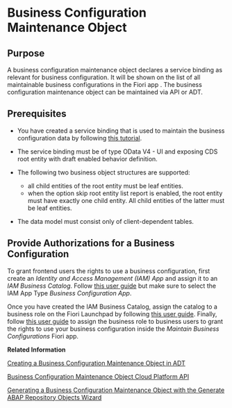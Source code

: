 <!-- loio61159c4dc45b45619b46b4620615c357 -->

# Business Configuration Maintenance Object



<a name="loio61159c4dc45b45619b46b4620615c357__section_ugh_txt_4sb"/>

## Purpose

A business configuration maintenance object declares a service binding as relevant for business configuration. It will be shown on the list of all maintainable business configurations in the Fiori app . The business configuration maintenance object can be maintained via API or ADT.



<a name="loio61159c4dc45b45619b46b4620615c357__section_ndb_slr_xqb"/>

## Prerequisites

-   You have created a service binding that is used to maintain the business configuration data by following [this tutorial](https://developers.sap.com/mission.abap-dev-factory-calendar.html).

-   The service binding must be of type OData V4 - UI and exposing CDS root entity with draft enabled behavior definition.

-   The following two business object structures are supported:

    -   all child entities of the root entity must be leaf entities.
    -   when the option skip root entity list report is enabled, the root entity must have exactly one child entity. All child entities of the latter must be leaf entities.

-   The data model must consist only of client-dependent tables.




<a name="loio61159c4dc45b45619b46b4620615c357__section_ejg_zlr_xqb"/>

## Provide Authorizations for a Business Configuration

To grant frontend users the rights to use a business configuration, first create an *Identity and Access Management \(IAM\) App* and assign it to an *IAM Business Catalog*. Follow [this user guide](https://help.sap.com/viewer/5371047f1273405bb46725a417f95433/Cloud/en-US/032faaf4f9184484ba9295c81756e831.html) but make sure to select the IAM App Type *Business Configuration App*.

Once you have created the IAM Business Catalog, assign the catalog to a business role on the Fiori Launchpad by following [this user guide](https://help.sap.com/viewer/65de2977205c403bbc107264b8eccf4b/Cloud/en-US/8980ad05330b4585ab96a8e09cef4688.html). Finally, follow [this user guide](https://help.sap.com/viewer/65de2977205c403bbc107264b8eccf4b/Cloud/en-US/e40e710321c74f28916affa9ae984bce.html) to assign the business role to business users to grant the rights to use your business configuration inside the *Maintain Business Configurations* Fiori app.

**Related Information**  


[Creating a Business Configuration Maintenance Object in ADT](creating-a-business-configuration-maintenance-object-in-adt-1196530.md "Find out how to create a business configuration maintenance object using the ABAP Development Tools (ADT).")

[Business Configuration Maintenance Object Cloud Platform API](business-configuration-maintenance-object-cloud-platform-api-508d406.md "Use the ABAP API mbc_cp_api to create, update, delete, and read business configuration maintenance objects.")

[Generating a Business Configuration Maintenance Object with the Generate ABAP Repository Objects Wizard](../50-administration-and-ops/generating-a-business-configuration-maintenance-object-with-the-generate-abap-repositor-047e01c.md "You can create a business configuration maintenance object together with all related development objects on the basis of a database table by using the Generate ABAP Repository Objects Wizard.")

